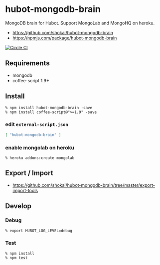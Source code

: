 # hubot-mongodb-brain
MongoDB brain for Hubot. Support MongoLab and MongoHQ on heroku.

- https://github.com/shokai/hubot-mongodb-brain
- https://npmjs.com/package/hubot-mongodb-brain

[![Circle CI](https://circleci.com/gh/shokai/hubot-mongodb-brain.svg?style=svg)](https://circleci.com/gh/shokai/hubot-mongodb-brain)

## Requirements

- mongodb
- coffee-script 1.9+

## Install

    % npm install hubot-mongodb-brain -save
    % npm install coffee-script@">=1.9" -save


### edit `external-script.json`

```json
[ "hubot-mongodb-brain" ]
```

### enable mongolab on heroku

    % heroku addons:create mongolab


## Export / Import

- https://github.com/shokai/hubot-mongodb-brain/tree/master/export-import-tools


## Develop

### Debug

    % export HUBOT_LOG_LEVEL=debug


### Test

    % npm install
    % npm test
